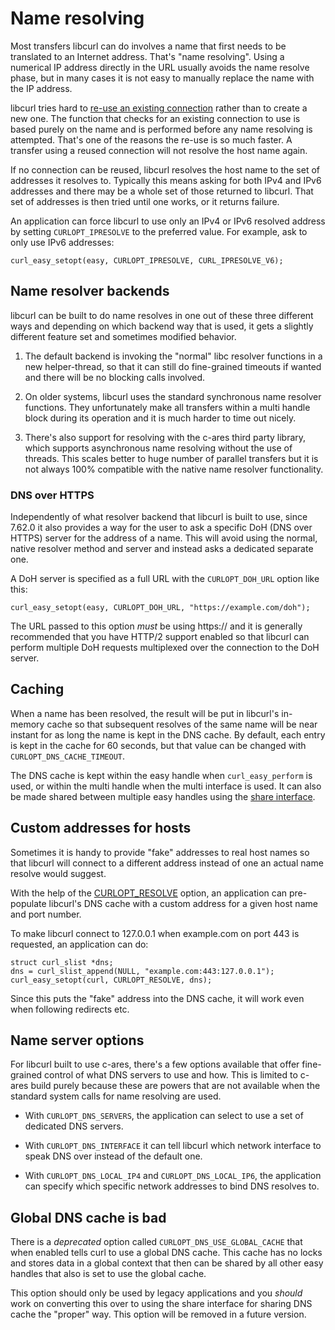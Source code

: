 # Name resolving

Most transfers libcurl can do involves a name that first needs to be
translated to an Internet address. That's "name resolving". Using a numerical
IP address directly in the URL usually avoids the name resolve phase, but in
many cases it is not easy to manually replace the name with the IP address.

libcurl tries hard to [re-use an existing
connection](libcurl-connectionreuse.md) rather than to create a new one. The
function that checks for an existing connection to use is based purely on the
name and is performed before any name resolving is attempted. That's one of
the reasons the re-use is so much faster. A transfer using a reused connection
will not resolve the host name again.

If no connection can be reused, libcurl resolves the host name to the set of
addresses it resolves to. Typically this means asking for both IPv4 and IPv6
addresses and there may be a whole set of those returned to libcurl. That set
of addresses is then tried until one works, or it returns failure.

An application can force libcurl to use only an IPv4 or IPv6 resolved address
by setting `CURLOPT_IPRESOLVE` to the preferred value. For example, ask to
only use IPv6 addresses:

    curl_easy_setopt(easy, CURLOPT_IPRESOLVE, CURL_IPRESOLVE_V6);

## Name resolver backends

libcurl can be built to do name resolves in one out of these three different
ways and depending on which backend way that is used, it gets a slightly
different feature set and sometimes modified behavior.

1. The default backend is invoking the "normal" libc resolver functions in a
new helper-thread, so that it can still do fine-grained timeouts if wanted and
there will be no blocking calls involved.

2. On older systems, libcurl uses the standard synchronous name resolver
functions. They unfortunately make all transfers within a multi handle block
during its operation and it is much harder to time out nicely.

3. There's also support for resolving with the c-ares third party library,
which supports asynchronous name resolving without the use of threads. This
scales better to huge number of parallel transfers but it is not always 100%
compatible with the native name resolver functionality.

### DNS over HTTPS

Independently of what resolver backend that libcurl is built to use, since
7.62.0 it also provides a way for the user to ask a specific DoH (DNS over
HTTPS) server for the address of a name. This will avoid using the normal,
native resolver method and server and instead asks a dedicated separate one.

A DoH server is specified as a full URL with the `CURLOPT_DOH_URL` option like
this:

    curl_easy_setopt(easy, CURLOPT_DOH_URL, "https://example.com/doh");

The URL passed to this option *must* be using https:// and it is generally
recommended that you have HTTP/2 support enabled so that libcurl can perform
multiple DoH requests multiplexed over the connection to the DoH server.

## Caching

When a name has been resolved, the result will be put in libcurl's in-memory
cache so that subsequent resolves of the same name will be near instant for as
long the name is kept in the DNS cache. By default, each entry is kept in the
cache for 60 seconds, but that value can be changed with
`CURLOPT_DNS_CACHE_TIMEOUT`.

The DNS cache is kept within the easy handle when `curl_easy_perform` is used,
or within the multi handle when the multi interface is used. It can also be
made shared between multiple easy handles using the [share
interface](libcurl-sharing.md).

## Custom addresses for hosts

Sometimes it is handy to provide "fake" addresses to real host names so that
libcurl will connect to a different address instead of one an actual name
resolve would suggest.

With the help of the
[CURLOPT_RESOLVE](https://curl.haxx.se/libcurl/c/CURLOPT_RESOLVE.html) option,
an application can pre-populate libcurl's DNS cache with a custom address for
a given host name and port number.

To make libcurl connect to 127.0.0.1 when example.com on port 443 is
requested, an application can do:

    struct curl_slist *dns;
    dns = curl_slist_append(NULL, "example.com:443:127.0.0.1");
    curl_easy_setopt(curl, CURLOPT_RESOLVE, dns);

Since this puts the "fake" address into the DNS cache, it will work even when
following redirects etc.

## Name server options

For libcurl built to use c-ares, there's a few options available that offer
fine-grained control of what DNS servers to use and how. This is limited to
c-ares build purely because these are powers that are not available when the
standard system calls for name resolving are used.

 - With `CURLOPT_DNS_SERVERS`, the application can select to use a set of
   dedicated DNS servers.

 - With `CURLOPT_DNS_INTERFACE` it can tell libcurl which network interface to speak
   DNS over instead of the default one.

 - With `CURLOPT_DNS_LOCAL_IP4` and `CURLOPT_DNS_LOCAL_IP6`, the application
   can specify which specific network addresses to bind DNS resolves to.

## Global DNS cache is bad

There is a *deprecated* option called `CURLOPT_DNS_USE_GLOBAL_CACHE` that when
enabled tells curl to use a global DNS cache. This cache has no locks and
stores data in a global context that then can be shared by all other easy
handles that also is set to use the global cache.

This option should only be used by legacy applications and you *should* work
on converting this over to using the share interface for sharing DNS cache the
"proper" way. This option will be removed in a future version.
